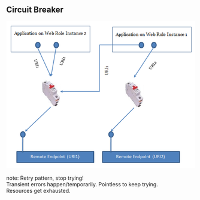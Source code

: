 ##  Circuit Breaker

![Circuit Breaker](../resources/images/circuit-breaker.png)

note:
Retry pattern, stop trying!  
Transient errors happen/temporarily.
Pointless to keep trying.  
Resources get exhausted.
